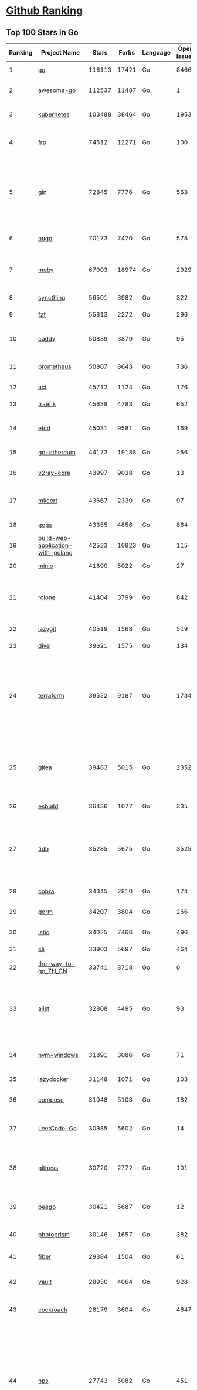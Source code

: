 [Github Ranking](../README.md)
==========

## Top 100 Stars in Go

| Ranking | Project Name | Stars | Forks | Language | Open Issues | Description | Last Commit |
| ------- | ------------ | ----- | ----- | -------- | ----------- | ----------- | ----------- |
| 1 | [go](https://github.com/golang/go) | 116113 | 17421 | Go | 8466 | The Go programming language | 2023-12-02T15:11:06Z |
| 2 | [awesome-go](https://github.com/avelino/awesome-go) | 112537 | 11487 | Go | 1 | A curated list of awesome Go frameworks, libraries and software | 2023-12-03T00:29:36Z |
| 3 | [kubernetes](https://github.com/kubernetes/kubernetes) | 103488 | 38464 | Go | 1953 | Production-Grade Container Scheduling and Management | 2023-12-03T09:25:14Z |
| 4 | [frp](https://github.com/fatedier/frp) | 74512 | 12271 | Go | 100 | A fast reverse proxy to help you expose a local server behind a NAT or firewall to the internet. | 2023-12-02T08:41:47Z |
| 5 | [gin](https://github.com/gin-gonic/gin) | 72845 | 7776 | Go | 563 | Gin is a HTTP web framework written in Go (Golang). It features a Martini-like API with much better performance -- up to 40 times faster. If you need smashing performance, get yourself some Gin. | 2023-11-27T20:10:27Z |
| 6 | [hugo](https://github.com/gohugoio/hugo) | 70173 | 7470 | Go | 578 | The world’s fastest framework for building websites. | 2023-12-02T23:00:01Z |
| 7 | [moby](https://github.com/moby/moby) | 67003 | 18974 | Go | 2929 | The Moby Project - a collaborative project for the container ecosystem to assemble container-based systems | 2023-12-01T19:24:35Z |
| 8 | [syncthing](https://github.com/syncthing/syncthing) | 56501 | 3982 | Go | 322 | Open Source Continuous File Synchronization | 2023-12-02T23:33:21Z |
| 9 | [fzf](https://github.com/junegunn/fzf) | 55813 | 2272 | Go | 296 | :cherry_blossom: A command-line fuzzy finder | 2023-12-03T00:01:38Z |
| 10 | [caddy](https://github.com/caddyserver/caddy) | 50839 | 3879 | Go | 95 | Fast and extensible multi-platform HTTP/1-2-3 web server with automatic HTTPS | 2023-12-02T16:50:19Z |
| 11 | [prometheus](https://github.com/prometheus/prometheus) | 50807 | 8643 | Go | 736 | The Prometheus monitoring system and time series database. | 2023-12-02T06:37:18Z |
| 12 | [act](https://github.com/nektos/act) | 45712 | 1124 | Go | 176 | Run your GitHub Actions locally 🚀 | 2023-12-01T02:17:45Z |
| 13 | [traefik](https://github.com/traefik/traefik) | 45638 | 4783 | Go | 652 | The Cloud Native Application Proxy | 2023-12-02T22:07:50Z |
| 14 | [etcd](https://github.com/etcd-io/etcd) | 45031 | 9581 | Go | 169 | Distributed reliable key-value store for the most critical data of a distributed system | 2023-12-02T12:48:44Z |
| 15 | [go-ethereum](https://github.com/ethereum/go-ethereum) | 44173 | 19188 | Go | 256 | Official Go implementation of the Ethereum protocol | 2023-12-02T15:19:53Z |
| 16 | [v2ray-core](https://github.com/v2ray/v2ray-core) | 43997 | 9038 | Go | 13 | A platform for building proxies to bypass network restrictions. | 2023-11-28T03:36:46Z |
| 17 | [mkcert](https://github.com/FiloSottile/mkcert) | 43667 | 2330 | Go | 97 | A simple zero-config tool to make locally trusted development certificates with any names you'd like. | 2023-11-29T10:04:44Z |
| 18 | [gogs](https://github.com/gogs/gogs) | 43355 | 4856 | Go | 864 | Gogs is a painless self-hosted Git service | 2023-12-01T17:31:24Z |
| 19 | [build-web-application-with-golang](https://github.com/astaxie/build-web-application-with-golang) | 42523 | 10823 | Go | 115 | A golang ebook intro how to build a web with golang | 2023-11-23T20:56:37Z |
| 20 | [minio](https://github.com/minio/minio) | 41890 | 5022 | Go | 27 | High Performance Object Storage for AI | 2023-12-03T03:38:08Z |
| 21 | [rclone](https://github.com/rclone/rclone) | 41404 | 3799 | Go | 842 | "rsync for cloud storage" - Google Drive, S3, Dropbox, Backblaze B2, One Drive, Swift, Hubic, Wasabi, Google Cloud Storage, Yandex Files | 2023-12-03T02:42:44Z |
| 22 | [lazygit](https://github.com/jesseduffield/lazygit) | 40519 | 1568 | Go | 519 | simple terminal UI for git commands | 2023-12-02T21:12:31Z |
| 23 | [dive](https://github.com/wagoodman/dive) | 39621 | 1575 | Go | 134 | A tool for exploring each layer in a docker image | 2023-11-04T09:41:27Z |
| 24 | [terraform](https://github.com/hashicorp/terraform) | 39522 | 9187 | Go | 1734 | Terraform enables you to safely and predictably create, change, and improve infrastructure. It is a source-available tool that codifies APIs into declarative configuration files that can be shared amongst team members, treated as code, edited, reviewed, and versioned. | 2023-12-02T00:34:24Z |
| 25 | [gitea](https://github.com/go-gitea/gitea) | 39483 | 5015 | Go | 2352 | Git with a cup of tea! Painless self-hosted all-in-one software development service, including Git hosting, code review, team collaboration, package registry and CI/CD | 2023-12-03T00:44:37Z |
| 26 | [esbuild](https://github.com/evanw/esbuild) | 36436 | 1077 | Go | 335 | An extremely fast bundler for the web | 2023-11-30T07:58:47Z |
| 27 | [tidb](https://github.com/pingcap/tidb) | 35285 | 5675 | Go | 3525 | TiDB is an open-source, cloud-native, distributed, MySQL-Compatible database for elastic scale and real-time analytics. Try AI-powered Chat2Query free at : https://tidbcloud.com/free-trial | 2023-12-03T09:58:21Z |
| 28 | [cobra](https://github.com/spf13/cobra) | 34345 | 2810 | Go | 174 | A Commander for modern Go CLI interactions | 2023-11-26T14:50:52Z |
| 29 | [gorm](https://github.com/go-gorm/gorm) | 34207 | 3804 | Go | 266 | The fantastic ORM library for Golang, aims to be developer friendly | 2023-11-29T17:16:31Z |
| 30 | [istio](https://github.com/istio/istio) | 34025 | 7466 | Go | 496 | Connect, secure, control, and observe services. | 2023-12-03T03:51:45Z |
| 31 | [cli](https://github.com/cli/cli) | 33903 | 5697 | Go | 464 | GitHub’s official command line tool | 2023-12-02T17:11:14Z |
| 32 | [the-way-to-go_ZH_CN](https://github.com/unknwon/the-way-to-go_ZH_CN) | 33741 | 8718 | Go | 0 | 《The Way to Go》中文译本，中文正式名《Go 入门指南》 | 2023-08-12T01:54:36Z |
| 33 | [alist](https://github.com/alist-org/alist) | 32808 | 4495 | Go | 93 | 🗂️A file list/WebDAV program that supports multiple storages, powered by Gin and Solidjs. / 一个支持多存储的文件列表/WebDAV程序，使用 Gin 和 Solidjs。 | 2023-12-03T06:44:49Z |
| 34 | [nvm-windows](https://github.com/coreybutler/nvm-windows) | 31891 | 3086 | Go | 71 | A node.js version management utility for Windows. Ironically written in Go. | 2023-11-22T20:01:44Z |
| 35 | [lazydocker](https://github.com/jesseduffield/lazydocker) | 31148 | 1071 | Go | 103 | The lazier way to manage everything docker | 2023-11-22T23:22:44Z |
| 36 | [compose](https://github.com/docker/compose) | 31048 | 5103 | Go | 182 | Define and run multi-container applications with Docker | 2023-12-01T18:50:53Z |
| 37 | [LeetCode-Go](https://github.com/halfrost/LeetCode-Go) | 30985 | 5602 | Go | 14 | ✅ Solutions to LeetCode by Go, 100% test coverage, runtime beats 100% / LeetCode 题解 | 2023-10-11T23:26:58Z |
| 38 | [gitness](https://github.com/harness/gitness) | 30720 | 2772 | Go | 101 | Gitness is an Open Source developer platform with Source Control management, Continuous Integration and Continuous Delivery. | 2023-12-02T00:10:33Z |
| 39 | [beego](https://github.com/beego/beego) | 30421 | 5687 | Go | 12 | beego is an open-source, high-performance web framework for the Go programming language. | 2023-11-29T22:46:44Z |
| 40 | [photoprism](https://github.com/photoprism/photoprism) | 30146 | 1657 | Go | 382 | AI-Powered Photos App for the Decentralized Web 🌈💎✨ | 2023-12-01T07:24:47Z |
| 41 | [fiber](https://github.com/gofiber/fiber) | 29384 | 1504 | Go | 61 | ⚡️ Express inspired web framework written in Go | 2023-12-03T09:20:29Z |
| 42 | [vault](https://github.com/hashicorp/vault) | 28930 | 4064 | Go | 928 | A tool for secrets management, encryption as a service, and privileged access management | 2023-12-02T01:39:24Z |
| 43 | [cockroach](https://github.com/cockroachdb/cockroach) | 28179 | 3604 | Go | 4647 | CockroachDB - the open source, cloud-native distributed SQL database. | 2023-12-03T06:28:27Z |
| 44 | [nps](https://github.com/ehang-io/nps) | 27743 | 5082 | Go | 451 | 一款轻量级、高性能、功能强大的内网穿透代理服务器。支持tcp、udp、socks5、http等几乎所有流量转发，可用来访问内网网站、本地支付接口调试、ssh访问、远程桌面，内网dns解析、内网socks5代理等等……，并带有功能强大的web管理端。a lightweight, high-performance, powerful intranet penetration proxy server, with a powerful web management terminal. | 2023-12-01T00:54:09Z |
| 45 | [minikube](https://github.com/kubernetes/minikube) | 27608 | 4793 | Go | 940 | Run Kubernetes locally | 2023-12-02T21:05:24Z |
| 46 | [consul](https://github.com/hashicorp/consul) | 27345 | 4429 | Go | 1111 | Consul is a distributed, highly available, and data center aware solution to connect and configure applications across dynamic, distributed infrastructure. | 2023-12-02T05:44:04Z |
| 47 | [pocketbase](https://github.com/pocketbase/pocketbase) | 27156 | 1150 | Go | 39 | Open Source realtime backend in 1 file | 2023-12-03T10:00:19Z |
| 48 | [echo](https://github.com/labstack/echo) | 27150 | 2239 | Go | 53 | High performance, minimalist Go web framework | 2023-11-27T16:00:15Z |
| 49 | [go-zero](https://github.com/zeromicro/go-zero) | 26477 | 3736 | Go | 338 | A cloud-native Go microservices framework with cli tool for productivity. | 2023-11-29T11:13:57Z |
| 50 | [v2ray-core](https://github.com/v2fly/v2ray-core) | 25996 | 4344 | Go | 31 | A platform for building proxies to bypass network restrictions. | 2023-11-29T14:19:47Z |
| 51 | [kit](https://github.com/go-kit/kit) | 25658 | 2476 | Go | 35 | A standard library for microservices. | 2023-11-11T14:47:21Z |
| 52 | [helm](https://github.com/helm/helm) | 25288 | 6938 | Go | 279 | The Kubernetes Package Manager | 2023-11-30T21:54:35Z |
| 53 | [croc](https://github.com/schollz/croc) | 25151 | 1029 | Go | 119 | Easily and securely send things from one computer to another :crocodile: :package: | 2023-11-28T08:24:58Z |
| 54 | [k3s](https://github.com/k3s-io/k3s) | 25116 | 2165 | Go | 118 | Lightweight Kubernetes | 2023-12-02T09:58:41Z |
| 55 | [viper](https://github.com/spf13/viper) | 24664 | 2026 | Go | 384 | Go configuration with fangs | 2023-12-01T19:54:52Z |
| 56 | [iris](https://github.com/kataras/iris) | 24503 | 2496 | Go | 96 | The fastest HTTP/2 Go Web Framework. New, modern and easy to learn. Fast development with Code you control. Unbeatable cost-performance ratio :rocket: | 2023-12-01T04:43:14Z |
| 57 | [milvus](https://github.com/milvus-io/milvus) | 24354 | 2624 | Go | 491 | A cloud-native vector database, storage for next generation AI applications | 2023-12-03T04:35:19Z |
| 58 | [nsq](https://github.com/nsqio/nsq) | 23961 | 2904 | Go | 51 | A realtime distributed messaging platform | 2023-11-29T06:33:39Z |
| 59 | [faas](https://github.com/openfaas/faas) | 23875 | 1898 | Go | 28 | OpenFaaS - Serverless Functions Made Simple | 2023-11-02T15:54:25Z |
| 60 | [logrus](https://github.com/sirupsen/logrus) | 23484 | 2320 | Go | 3 | Structured, pluggable logging for Go. | 2023-11-19T16:07:14Z |
| 61 | [Wox](https://github.com/Wox-launcher/Wox) | 23480 | 2371 | Go | 281 | A cross-platform launcher that simply works | 2023-12-03T04:22:05Z |
| 62 | [ngrok](https://github.com/inconshreveable/ngrok) | 23366 | 4344 | Go | 234 | Introspected tunnels to localhost | 2023-09-27T10:24:46Z |
| 63 | [go-patterns](https://github.com/tmrts/go-patterns) | 23186 | 2157 | Go | 17 | Curated list of Go design patterns, recipes and idioms | 2023-10-01T05:09:32Z |
| 64 | [docker_practice](https://github.com/yeasy/docker_practice) | 23175 | 5624 | Go | 5 | Learn and understand Docker&Container technologies, with real DevOps practice! | 2023-10-25T21:40:38Z |
| 65 | [micro](https://github.com/zyedidia/micro) | 23089 | 1163 | Go | 749 | A modern and intuitive terminal-based text editor | 2023-12-03T02:10:21Z |
| 66 | [k9s](https://github.com/derailed/k9s) | 22993 | 1461 | Go | 406 | 🐶 Kubernetes CLI To Manage Your Clusters In Style! | 2023-12-02T00:21:32Z |
| 67 | [dapr](https://github.com/dapr/dapr) | 22660 | 1783 | Go | 388 | Dapr is a portable, event-driven, runtime for building distributed applications across cloud and edge. | 2023-12-01T16:28:59Z |
| 68 | [lux](https://github.com/iawia002/lux) | 22629 | 2616 | Go | 459 | 👾 Fast and simple video download library and CLI tool written in Go | 2023-11-06T05:54:09Z |
| 69 | [hub](https://github.com/mislav/hub) | 22573 | 2419 | Go | 238 | A command-line tool that makes git easier to use with GitHub. | 2023-11-27T19:14:59Z |
| 70 | [vegeta](https://github.com/tsenart/vegeta) | 22177 | 1374 | Go | 59 | HTTP load testing tool and library. It's over 9000! | 2023-11-20T16:50:57Z |
| 71 | [k6](https://github.com/grafana/k6) | 22126 | 1166 | Go | 394 | A modern load testing tool, using Go and JavaScript - https://k6.io | 2023-12-01T17:24:41Z |
| 72 | [fyne](https://github.com/fyne-io/fyne) | 21931 | 1279 | Go | 589 | Cross platform GUI toolkit in Go inspired by Material Design | 2023-12-01T16:48:33Z |
| 73 | [rancher](https://github.com/rancher/rancher) | 21862 | 2935 | Go | 2700 | Complete container management platform | 2023-12-02T19:48:03Z |
| 74 | [restic](https://github.com/restic/restic) | 21760 | 1395 | Go | 410 | Fast, secure, efficient backup program | 2023-12-01T01:15:18Z |
| 75 | [kratos](https://github.com/go-kratos/kratos) | 21751 | 3953 | Go | 27 | Your ultimate Go microservices framework for the cloud-native era. | 2023-12-03T07:38:43Z |
| 76 | [filebrowser](https://github.com/filebrowser/filebrowser) | 21598 | 2560 | Go | 55 | 📂 Web File Browser | 2023-12-01T10:45:08Z |
| 77 | [delve](https://github.com/go-delve/delve) | 21369 | 2137 | Go | 94 | Delve is a debugger for the Go programming language. | 2023-12-03T09:59:14Z |
| 78 | [harbor](https://github.com/goharbor/harbor) | 21288 | 4495 | Go | 556 | An open source trusted cloud native registry project that stores, signs, and scans content. | 2023-12-01T14:39:40Z |
| 79 | [colly](https://github.com/gocolly/colly) | 21262 | 1677 | Go | 141 | Elegant Scraper and Crawler Framework for Golang | 2023-11-29T17:49:52Z |
| 80 | [bubbletea](https://github.com/charmbracelet/bubbletea) | 21111 | 654 | Go | 53 | A powerful little TUI framework 🏗 | 2023-11-28T15:47:43Z |
| 81 | [go-micro](https://github.com/go-micro/go-micro) | 21008 | 2351 | Go | 83 | A Go microservices framework | 2023-11-30T11:18:06Z |
| 82 | [loki](https://github.com/grafana/loki) | 20675 | 3052 | Go | 1116 | Like Prometheus, but for logs. | 2023-12-03T06:05:41Z |
| 83 | [memos](https://github.com/usememos/memos) | 20607 | 1498 | Go | 208 | An open source, lightweight note-taking service. Easily capture and share your great thoughts. | 2023-12-03T05:31:29Z |
| 84 | [learn-go-with-tests](https://github.com/quii/learn-go-with-tests) | 20546 | 2712 | Go | 40 | Learn Go with test-driven development | 2023-12-01T13:45:34Z |
| 85 | [fasthttp](https://github.com/valyala/fasthttp) | 20425 | 1696 | Go | 73 | Fast HTTP package for Go. Tuned for high performance. Zero memory allocations in hot paths. Up to 10x faster than net/http | 2023-12-02T17:59:46Z |
| 86 | [websocket](https://github.com/gorilla/websocket) | 20263 | 3458 | Go | 38 | Package gorilla/websocket is a fast, well-tested and widely used WebSocket implementation for Go. | 2023-11-30T17:54:26Z |
| 87 | [zap](https://github.com/uber-go/zap) | 20092 | 1439 | Go | 101 | Blazing fast, structured, leveled logging in Go. | 2023-11-27T06:19:16Z |
| 88 | [ollama](https://github.com/jmorganca/ollama) | 20076 | 1101 | Go | 245 | Get up and running with Llama 2 and other large language models locally | 2023-12-03T05:41:10Z |
| 89 | [podman](https://github.com/containers/podman) | 19905 | 2111 | Go | 456 | Podman: A tool for managing OCI containers and pods. | 2023-12-03T08:44:37Z |
| 90 | [dgraph](https://github.com/dgraph-io/dgraph) | 19765 | 1503 | Go | 213 | The high-performance database for modern applications | 2023-10-30T15:46:32Z |
| 91 | [mux](https://github.com/gorilla/mux) | 19570 | 1826 | Go | 14 | Package gorilla/mux is a powerful HTTP router and URL matcher for building Go web servers with 🦍 | 2023-11-16T18:56:17Z |
| 92 | [AdGuardHome](https://github.com/AdguardTeam/AdGuardHome) | 19542 | 1590 | Go | 918 | Network-wide ads & trackers blocking DNS server | 2023-12-01T14:18:17Z |
| 93 | [trivy](https://github.com/aquasecurity/trivy) | 19515 | 1971 | Go | 168 | Find vulnerabilities, misconfigurations, secrets, SBOM in containers, Kubernetes, code repositories, clouds and more | 2023-12-03T08:47:25Z |
| 94 | [Xray-core](https://github.com/XTLS/Xray-core) | 19456 | 3352 | Go | 412 | Xray, Penetrates Everything. Also the best v2ray-core, with XTLS support. Fully compatible configuration. | 2023-12-01T01:20:29Z |
| 95 | [wails](https://github.com/wailsapp/wails) | 19407 | 975 | Go | 192 | Create beautiful applications using Go | 2023-11-30T00:12:51Z |
| 96 | [grpc-go](https://github.com/grpc/grpc-go) | 19181 | 4203 | Go | 126 | The Go language implementation of gRPC. HTTP/2 based RPC | 2023-12-03T05:25:08Z |
| 97 | [gin-vue-admin](https://github.com/flipped-aurora/gin-vue-admin) | 18818 | 5687 | Go | 31 | 基于vite+vue3+gin搭建的开发基础平台（支持TS,JS混用），集成jwt鉴权，权限管理，动态路由，显隐可控组件，分页封装，多点登录拦截，资源权限，上传下载，代码生成器，表单生成器,chatGPT自动查表等开发必备功能。 | 2023-12-01T06:43:26Z |
| 98 | [seaweedfs](https://github.com/seaweedfs/seaweedfs) | 18756 | 2073 | Go | 234 | SeaweedFS is a fast distributed storage system for blobs, objects, files, and data lake, for billions of files! Blob store has O(1) disk seek, cloud tiering. Filer supports Cloud Drive, cross-DC active-active replication, Kubernetes, POSIX FUSE mount, S3 API, S3 Gateway, Hadoop, WebDAV, encryption, Erasure Coding. | 2023-12-01T12:52:39Z |
| 99 | [jaeger](https://github.com/jaegertracing/jaeger) | 18700 | 2295 | Go | 334 | CNCF Jaeger, a Distributed Tracing Platform | 2023-12-03T09:54:06Z |
| 100 | [CasaOS](https://github.com/IceWhaleTech/CasaOS) | 18443 | 1010 | Go | 233 | CasaOS - A simple, easy-to-use, elegant open-source Personal Cloud system. | 2023-11-28T08:09:41Z |

